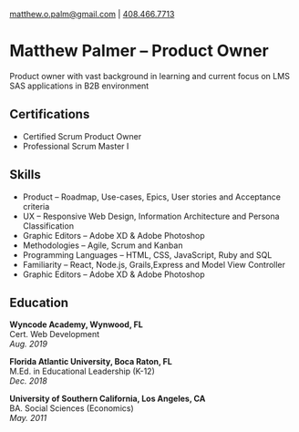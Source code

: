 [matthew.o.palm@gmail.com](mailto:matthew.o.palm@gmail.com) | 
[408.466.7713](tel:4084667713)

# Matthew Palmer &ndash; Product Owner

Product owner with vast background in learning and current focus on LMS SAS applications in B2B environment

## Certifications
- Certified Scrum Product Owner
- Professional Scrum Master I

## Skills
- Product &ndash; Roadmap, Use-cases, Epics, User stories and Acceptance criteria
- UX &ndash; Responsive Web Design, Information Architecture and Persona Classification
- Graphic Editors &ndash; Adobe XD & Adobe Photoshop
- Methodologies &ndash; Agile, Scrum and Kanban
- Programming Languages &ndash; HTML, CSS, JavaScript, Ruby and SQL
- Familiarity &ndash; React, Node.js, Grails,Express and Model View Controller
- Graphic Editors &ndash; Adobe XD & Adobe Photoshop

## Education
**Wyncode Academy, Wynwood, FL**  
Cert. Web Development  
*Aug. 2019*  

**Florida Atlantic University, Boca Raton, FL**  
M.Ed. in Educational Leadership (K-12)   
*Dec. 2018*  

**University of Southern California, Los Angeles, CA**  
BA. Social Sciences (Economics)   
*May. 2011*  


